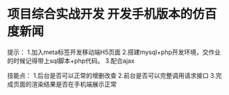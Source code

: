 # 项目综合实战开发 开发手机版本的仿百度新闻
提示：
1.加入meta标签开发移动端H5页面
2.搭建mysql+php开发环境，交作业的时候记得带上sql脚本+php代码。
3.配合ajax

技能点：
1.后台是否可以正常的增删改查
2.前台是否可以完整调用请求接口
3.完成页面的渲染结果是否在手机端展示正常
